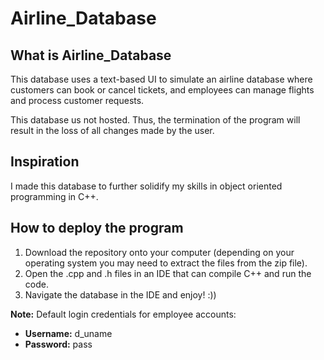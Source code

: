 # Airline_Database

## What is Airline_Database

This database uses a text-based UI to simulate an airline database where customers can book or cancel tickets, and employees can manage flights and process customer requests.

This database us not hosted. Thus, the termination of the program will result in the loss of all changes made by the user.

## Inspiration

I made this database to further solidify my skills in object oriented programming in C++.

## How to deploy the program

1. Download the repository onto your computer (depending on your operating system you may need to extract the files from the zip file).
2. Open the .cpp and .h files in an IDE that can compile C++ and run the code.
3. Navigate the database in the IDE and enjoy! :))

**Note:** Default login credentials for employee accounts:
- **Username:** d_uname
- **Password:** pass
